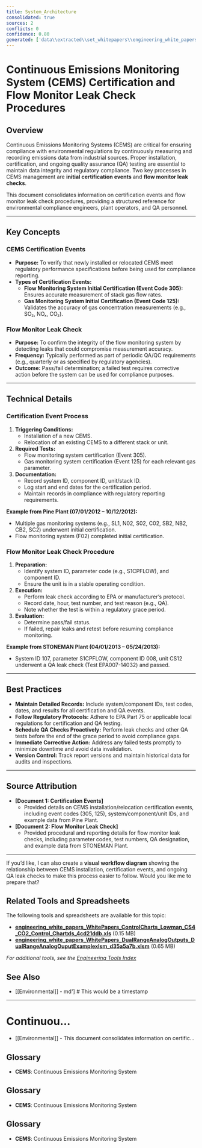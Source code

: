 ```yaml
---
title: System_Architecture
consolidated: true
sources: 2
conflicts: 0
confidence: 0.80
generated: ['data\\extracted\\set_whitepapers\\engineering_white_papers_WhitePapers_SampleTests_CertificationEventspdf_34e4c2dd.md', 'data\\extracted\\set_whitepapers\\engineering_white_papers_WhitePapers_SampleTests_FlowMonitorLeakCheckpdf_e0e74e0a.md']  # This would be a timestamp
---
```


# Continuous Emissions Monitoring System (CEMS) Certification and Flow Monitor Leak Check Procedures

## Overview
Continuous Emissions Monitoring Systems (CEMS) are critical for ensuring compliance with environmental regulations by continuously measuring and recording emissions data from industrial sources. Proper installation, certification, and ongoing quality assurance (QA) testing are essential to maintain data integrity and regulatory compliance. Two key processes in CEMS management are **initial certification events** and **flow monitor leak checks**.

This document consolidates information on certification events and flow monitor leak check procedures, providing a structured reference for environmental compliance engineers, plant operators, and QA personnel.

---

## Key Concepts

### CEMS Certification Events
- **Purpose:** To verify that newly installed or relocated CEMS meet regulatory performance specifications before being used for compliance reporting.
- **Types of Certification Events:**
  - **Flow Monitoring System Initial Certification (Event Code 305):** Ensures accurate measurement of stack gas flow rates.
  - **Gas Monitoring System Initial Certification (Event Code 125):** Validates the accuracy of gas concentration measurements (e.g., SO₂, NOₓ, CO₂).

### Flow Monitor Leak Check
- **Purpose:** To confirm the integrity of the flow monitoring system by detecting leaks that could compromise measurement accuracy.
- **Frequency:** Typically performed as part of periodic QA/QC requirements (e.g., quarterly or as specified by regulatory agencies).
- **Outcome:** Pass/fail determination; a failed test requires corrective action before the system can be used for compliance purposes.

---

## Technical Details

### Certification Event Process
1. **Triggering Conditions:**
   - Installation of a new CEMS.
   - Relocation of an existing CEMS to a different stack or unit.
2. **Required Tests:**
   - Flow monitoring system certification (Event 305).
   - Gas monitoring system certification (Event 125) for each relevant gas parameter.
3. **Documentation:**
   - Record system ID, component ID, unit/stack ID.
   - Log start and end dates for the certification period.
   - Maintain records in compliance with regulatory reporting requirements.

**Example from Pine Plant (07/01/2012 – 10/12/2012):**
- Multiple gas monitoring systems (e.g., SL1, N02, S02, C02, SB2, NB2, CB2, SC2) underwent initial certification.
- Flow monitoring system (F02) completed initial certification.

### Flow Monitor Leak Check Procedure
1. **Preparation:**
   - Identify system ID, parameter code (e.g., S1CPFLOW), and component ID.
   - Ensure the unit is in a stable operating condition.
2. **Execution:**
   - Perform leak check according to EPA or manufacturer’s protocol.
   - Record date, hour, test number, and test reason (e.g., QA).
   - Note whether the test is within a regulatory grace period.
3. **Evaluation:**
   - Determine pass/fail status.
   - If failed, repair leaks and retest before resuming compliance monitoring.

**Example from STONEMAN Plant (04/01/2013 – 05/24/2013):**
- System ID 107, parameter S1CPFLOW, component ID 008, unit CS12 underwent a QA leak check (Test EPA007-14032) and passed.

---

## Best Practices
- **Maintain Detailed Records:** Include system/component IDs, test codes, dates, and results for all certification and QA events.
- **Follow Regulatory Protocols:** Adhere to EPA Part 75 or applicable local regulations for certification and QA testing.
- **Schedule QA Checks Proactively:** Perform leak checks and other QA tests before the end of the grace period to avoid compliance gaps.
- **Immediate Corrective Action:** Address any failed tests promptly to minimize downtime and avoid data invalidation.
- **Version Control:** Track report versions and maintain historical data for audits and inspections.

---

## Source Attribution
- **[Document 1: Certification Events]**
  - Provided details on CEMS installation/relocation certification events, including event codes (305, 125), system/component/unit IDs, and example data from Pine Plant.
- **[Document 2: Flow Monitor Leak Check]**
  - Provided procedural and reporting details for flow monitor leak checks, including parameter codes, test numbers, QA designation, and example data from STONEMAN Plant.

---

If you’d like, I can also create a **visual workflow diagram** showing the relationship between CEMS installation, certification events, and ongoing QA leak checks to make this process easier to follow. Would you like me to prepare that?

## Related Tools and Spreadsheets

The following tools and spreadsheets are available for this topic:

- **[engineering_white_papers_WhitePapers_ControlCharts_Lowman_CS4_CO2_Control_Chartxls_4cd21ddb.xls](../tools/engineering_white_papers_WhitePapers_ControlCharts_Lowman_CS4_CO2_Control_Chartxls_4cd21ddb.xls)** (0.15 MB)
- **[engineering_white_papers_WhitePapers_DualRangeAnalogOutputs_DualRangeAnalogOuputExamplexlsm_d35a5a7b.xlsm](../tools/engineering_white_papers_WhitePapers_DualRangeAnalogOutputs_DualRangeAnalogOuputExamplexlsm_d35a5a7b.xlsm)** (0.65 MB)

*For additional tools, see the [Engineering Tools Index](../tools/README.md)*

## See Also

- [[Environmental]] - md']  # This would be a timestamp
---

# Continuou...
- [[Environmental]] - This document consolidates information on certific...


## Glossary

- **CEMS**: Continuous Emissions Monitoring System


## Glossary

- **CEMS**: Continuous Emissions Monitoring System


## Glossary

- **CEMS**: Continuous Emissions Monitoring System
